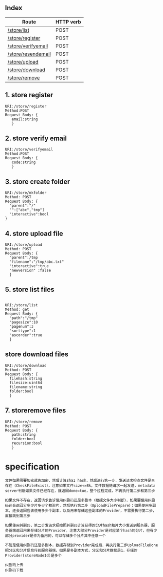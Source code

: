Index
-----

| Route                                                                                      | HTTP verb |
| ------------------------------------------------------------------------------------------ | --------- |
| [/store/list](#storelist-post)                             | POST      |
| [/store/register](#storeregister-post)                                   | POST      |
| [/store/verifyemail](#storeverifyemail-post)                             | POST      |
| [/store/resendemail](#storeresendemail-post)                             | POST      |
| [/store/upload](#storeupload-post)                                   | POST      |
| [/store/download](#storedownload-post)                             | POST      |
| [/store/remove](#storeremove-post)                             | POST      |


## 1. store register
```
URI:/store/register
Method:POST
Request Body: {
   email:string
   }
```

## 2. store verify email

```
URI:/store/verifyemail
Method:POST
Request Body: {
   code:string
   }
```

## 3. store create folder

```
URI:/store/mkfolder
Method: POST
Request Body: {
  "parent":"/"
  "":["abc","tmp"]
  "interactive":bool
}
```

## 4. store upload file

```
URI:/store/upload
Method: POST
Request Body: {
  "parent":/tmp
  "filename":"/tmp/abc.txt"
  "interactive":true
  "newversion" :false
  }
```

## 5. store list files

```

URI:/store/list
Method: get
Request Body: {
  "path":"/tmp"
  "pagesize":10
  "pagenum":3
  "sorttype":1
  "ascorder":true
  }
```

## store download files

```
URI:/store/download
Method: POST
Request Body: {
  filehash:string
  filesize:uint64
  filename:string
  folder:bool
  }
```

## 7. storeremove files

```
URI:/store/remove
Method: POST
Request Body: {
   path:string
   folder:bool
   recursion:bool
   }
```

# specification

```
文件如果需要加密就先加密，然后计算sha1 hash，然后进行第一步，发送请求检查文件是否存在（CheckFileExist），注意如果文件size<=8k，文件数据随请求一起发送，metadata server判断如果文件已经存在，就返回done=tue，整个过程完成，不再执行第二步和第三歩

如果文件不存在，返回请求告诉使用纠删码还是多副本（根据文件大小判断），如果要使用纠删码还会返回分多少片多少个校验片，然后执行第二步（UploadFilePrepare）；如果使用多副本，还会返回应该使用多少个副本，以及用来存储这些副本的Provider，不需要执行第二步，直接跳到第三歩

如果使用纠删码，第二步发请求把按照纠删码计算获得的分片hash和片大小发送到服务器，服务器端返回用来存储分片的Provider，注意大部分Provider是对应某个hash的分片，但有少部分provider是作为备用的，可以存储多个分片其中任意一个

不管是使用纠删码还是多副本，数据存储到Provider完成后，再执行第三歩UploadFileDone把分区和分片信息传到服务器端，如果是多副本方式，分区和分片数都是1，存储的Provider(storeNodeId)是多个

纠删码上传
纠删码下载
```
